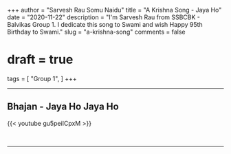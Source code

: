 +++
author = "Sarvesh Rau Somu Naidu"
title = "A Krishna Song - Jaya Ho"
date = "2020-11-22"
description = "I'm Sarvesh Rau from SSBCBK - Balvikas Group 1. I dedicate this song to Swami and wish Happy 95th Birthday to Swami."
slug = "a-krishna-song"
comments = false
# draft = true
tags = [
    "Group 1",
]
+++

---

## Bhajan - Jaya Ho Jaya Ho

{{< youtube gu5peiICpxM >}}

<br>

---
